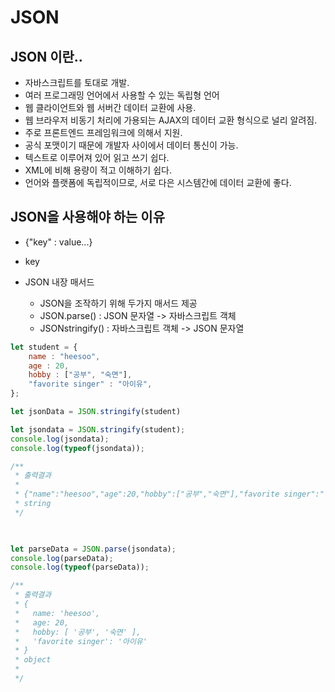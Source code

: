 # JSON


## JSON 이란..

* 자바스크립트를 토대로 개발.
* 여러 프로그래밍 언어에서 사용할 수 있는 독립형 언어
* 웹 클라이언트와 웹 서버간 데이터 교환에 사용.
* 웹 브라우저 비동기 처리에 가용되는 AJAX의 데이터 교환 형식으로 널리 알려짐.
* 주로 프론트엔드 프레임워크에 의해서 지원.
* 공식 포맷이기 때문에 개발자 사이에서 데이터 통신이 가능.
* 텍스트로 이루어져 있어 읽고 쓰기 쉽다.
* XML에 비해 용량이 적고 이해하기 쉽다.
* 언어와 플랫폼에 독립적이므로, 서로 다은 시스템간에 데이터 교환에 좋다.




## JSON을 사용해야 하는 이유

* {"key" : value...}
* key 

* JSON 내장 매서드
    - JSON을 조작하기 위해 두가지 매서드 제공
    - JSON.parse() : JSON 문자열 -> 자바스크립트 객체
    - JSONstringify() : 자바스크립트 객체 -> JSON 문자열


```js
let student = {
    name : "heesoo",
    age : 20,
    hobby : ["공부", "숙면"],
    "favorite singer" : "아이유",
};

let jsonData = JSON.stringify(student)

let jsondata = JSON.stringify(student);
console.log(jsondata);
console.log(typeof(jsondata));

/**
 * 출력결과
 * 
 * {"name":"heesoo","age":20,"hobby":["공부","숙면"],"favorite singer":"아이유"}
 * string
 */
 


let parseData = JSON.parse(jsondata);
console.log(parseData);
console.log(typeof(parseData));

/**
 * 출력결과
 * {
 *   name: 'heesoo',
 *   age: 20,
 *   hobby: [ '공부', '숙면' ],
 *   'favorite singer': '아이유'
 * }
 * object
 *
 */

```




























